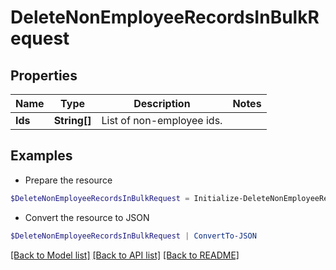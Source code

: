 # DeleteNonEmployeeRecordsInBulkRequest
## Properties

Name | Type | Description | Notes
------------ | ------------- | ------------- | -------------
**Ids** | **String[]** | List of non-employee ids. | 

## Examples

- Prepare the resource
```powershell
$DeleteNonEmployeeRecordsInBulkRequest = Initialize-DeleteNonEmployeeRecordsInBulkRequest  -Ids [2b838de9-db9b-abcf-e646-d4f274ad4238, 2d838de9-db9b-abcf-e646-d4f274ad4238]
```

- Convert the resource to JSON
```powershell
$DeleteNonEmployeeRecordsInBulkRequest | ConvertTo-JSON
```

[[Back to Model list]](../README.md#documentation-for-models) [[Back to API list]](../README.md#documentation-for-api-endpoints) [[Back to README]](../README.md)

